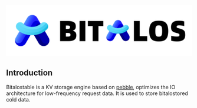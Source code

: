 ![bitalos](./docs/bitalos.png)

## Introduction

Bitalostable is a KV storage engine based on [pebble](https://github.com/cockroachdb/pebble), optimizes the IO architecture for low-frequency request data. It is used to store bitalostored cold data.